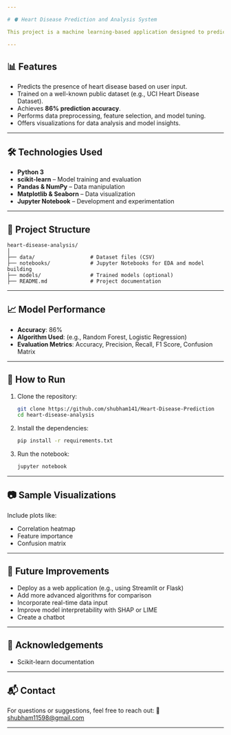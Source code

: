 ```yaml
---

# 🫀 Heart Disease Prediction and Analysis System

This project is a machine learning-based application designed to predict the likelihood of heart disease using clinical and demographic data. By analyzing key health indicators, the model helps in early diagnosis and risk assessment of cardiovascular conditions. The system achieves an **accuracy of 86%**, providing a reliable tool for both medical professionals and health-conscious individuals.

---
```


## 📊 Features

* Predicts the presence of heart disease based on user input.
* Trained on a well-known public dataset (e.g., UCI Heart Disease Dataset).
* Achieves **86% prediction accuracy**.
* Performs data preprocessing, feature selection, and model tuning.
* Offers visualizations for data analysis and model insights.

---

## 🛠️ Technologies Used

* **Python 3**
* **scikit-learn** – Model training and evaluation
* **Pandas & NumPy** – Data manipulation
* **Matplotlib & Seaborn** – Data visualization
* **Jupyter Notebook** – Development and experimentation

---

## 📁 Project Structure

```
heart-disease-analysis/
│
├── data/                  # Dataset files (CSV)
├── notebooks/             # Jupyter Notebooks for EDA and model building
├── models/                # Trained models (optional)
├── README.md              # Project documentation

```

---

## 📈 Model Performance

* **Accuracy**: 86%
* **Algorithm Used**: (e.g., Random Forest, Logistic Regression)
* **Evaluation Metrics**: Accuracy, Precision, Recall, F1 Score, Confusion Matrix

---

## 🧪 How to Run

1. Clone the repository:

   ```bash
   git clone https://github.com/shubham141/Heart-Disease-Prediction
   cd heart-disease-analysis
   ```

2. Install the dependencies:

   ```bash
   pip install -r requirements.txt
   ```

3. Run the notebook:

   ```bash
   jupyter notebook
   ```

---

## 📷 Sample Visualizations

Include plots like:

* Correlation heatmap
* Feature importance
* Confusion matrix

---

## 🧠 Future Improvements

* Deploy as a web application (e.g., using Streamlit or Flask)
* Add more advanced algorithms for comparison
* Incorporate real-time data input
* Improve model interpretability with SHAP or LIME
* Create a chatbot

---

## 🙌 Acknowledgements

* Scikit-learn documentation


---

## 📬 Contact

For questions or suggestions, feel free to reach out:
📧 [shubham11598@gmail.com](mailto:shubham11598@gmail.com)


---

